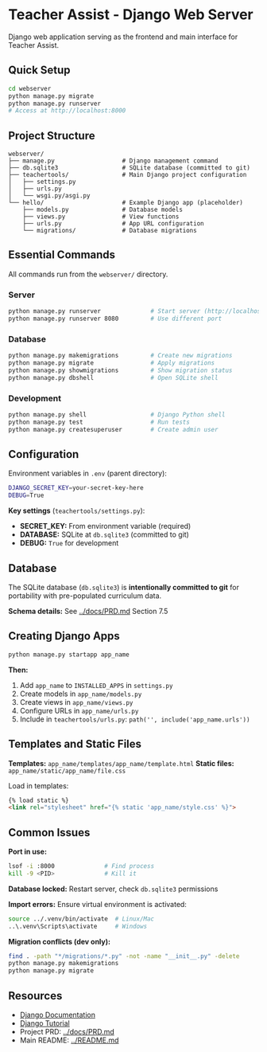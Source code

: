 # Teacher Assist - Django Web Server

Django web application serving as the frontend and main interface for Teacher Assist.

## Quick Setup

```bash
cd webserver
python manage.py migrate
python manage.py runserver
# Access at http://localhost:8000
```

## Project Structure

```
webserver/
├── manage.py                   # Django management command
├── db.sqlite3                  # SQLite database (committed to git)
├── teachertools/               # Main Django project configuration
│   ├── settings.py
│   ├── urls.py
│   └── wsgi.py/asgi.py
└── hello/                      # Example Django app (placeholder)
    ├── models.py               # Database models
    ├── views.py                # View functions
    ├── urls.py                 # App URL configuration
    └── migrations/             # Database migrations
```

## Essential Commands

All commands run from the `webserver/` directory.

### Server

```bash
python manage.py runserver              # Start server (http://localhost:8000)
python manage.py runserver 8080         # Use different port
```

### Database

```bash
python manage.py makemigrations         # Create new migrations
python manage.py migrate                # Apply migrations
python manage.py showmigrations         # Show migration status
python manage.py dbshell                # Open SQLite shell
```

### Development

```bash
python manage.py shell                  # Django Python shell
python manage.py test                   # Run tests
python manage.py createsuperuser        # Create admin user
```

## Configuration

Environment variables in `.env` (parent directory):

```bash
DJANGO_SECRET_KEY=your-secret-key-here
DEBUG=True
```

**Key settings** (`teachertools/settings.py`):
- **SECRET_KEY:** From environment variable (required)
- **DATABASE:** SQLite at `db.sqlite3` (committed to git)
- **DEBUG:** `True` for development

## Database

The SQLite database (`db.sqlite3`) is **intentionally committed to git** for portability with pre-populated curriculum data.

**Schema details:** See [../docs/PRD.md](../docs/PRD.md) Section 7.5

## Creating Django Apps

```bash
python manage.py startapp app_name
```

**Then:**
1. Add `app_name` to `INSTALLED_APPS` in `settings.py`
2. Create models in `app_name/models.py`
3. Create views in `app_name/views.py`
4. Configure URLs in `app_name/urls.py`
5. Include in `teachertools/urls.py`: `path('', include('app_name.urls'))`

## Templates and Static Files

**Templates:** `app_name/templates/app_name/template.html`
**Static files:** `app_name/static/app_name/file.css`

Load in templates:
```html
{% load static %}
<link rel="stylesheet" href="{% static 'app_name/style.css' %}">
```

## Common Issues

**Port in use:**
```bash
lsof -i :8000              # Find process
kill -9 <PID>              # Kill it
```

**Database locked:** Restart server, check `db.sqlite3` permissions

**Import errors:** Ensure virtual environment is activated:
```bash
source ../.venv/bin/activate  # Linux/Mac
..\.venv\Scripts\activate     # Windows
```

**Migration conflicts (dev only):**
```bash
find . -path "*/migrations/*.py" -not -name "__init__.py" -delete
python manage.py makemigrations
python manage.py migrate
```

## Resources

- [Django Documentation](https://docs.djangoproject.com/)
- [Django Tutorial](https://docs.djangoproject.com/en/5.2/intro/tutorial01/)
- Project PRD: [../docs/PRD.md](../docs/PRD.md)
- Main README: [../README.md](../README.md)